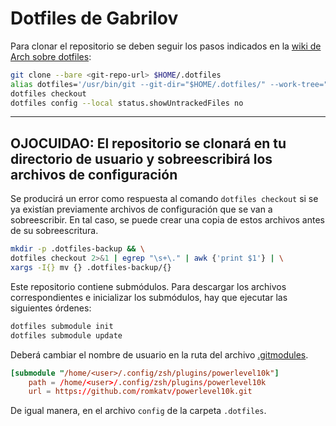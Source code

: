 # Dotfiles de Gabrilov

Para clonar el repositorio se deben seguir los pasos indicados en la [wiki de Arch sobre dotfiles](https://wiki.archlinux.org/title/Dotfiles#Tracking_dotfiles_directly_with_Git):

```bash
git clone --bare <git-repo-url> $HOME/.dotfiles
alias dotfiles='/usr/bin/git --git-dir="$HOME/.dotfiles/" --work-tree="$HOME"'
dotfiles checkout
dotfiles config --local status.showUntrackedFiles no
```

---
**OJOCUIDAO: El repositorio se clonará en tu directorio de usuario y sobreescribirá los archivos de configuración**
---

Se producirá un error como respuesta al comando `dotfiles checkout` si se ya existían previamente archivos de configuración que se van a sobreescribir. En tal caso, se puede crear una copia de estos archivos antes de su sobreescritura.

```bash
mkdir -p .dotfiles-backup && \
dotfiles checkout 2>&1 | egrep "\s+\." | awk {'print $1'} | \
xargs -I{} mv {} .dotfiles-backup/{}
```

Este repositorio contiene submódulos. Para descargar los archivos correspondientes e inicializar los submódulos, hay que ejecutar las siguientes órdenes:
```bash
dotfiles submodule init
dotfiles submodule update
```
Deberá cambiar el nombre de usuario en la ruta del archivo [.gitmodules](../.gitmodules).

```toml
[submodule "/home/<user>/.config/zsh/plugins/powerlevel10k"]
    path = /home/<user>/.config/zsh/plugins/powerlevel10k
    url = https://github.com/romkatv/powerlevel10k.git
```

De igual manera, en el archivo `config` de la carpeta `.dotfiles`.
